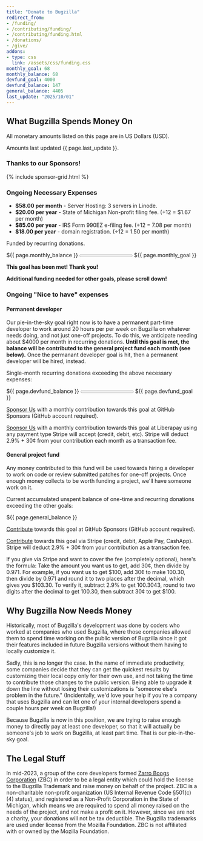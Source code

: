 ```yaml
---
title: "Donate to Bugzilla"
redirect_from:
- /funding/
- /contributing/funding/
- /contributing/funding.html
- /donations/
- /give/
addons:
- type: css
  link: /assets/css/funding.css
monthly_goal: 68
monthly_balance: 68
devfund_goal: 4000
devfund_balance: 147
general_balance: 4405
last_update: "2025/10/01"
---
```


<h2>What Bugzilla Spends Money On</h2>

<p>All monetary amounts listed on this page are in US Dollars (USD).</p>
<p>Amounts last updated {{ page.last_update }}.</p>

<h3>Thanks to our Sponsors!</h3>
{% include sponsor-grid.html %}

<h3>Ongoing Necessary Expenses</h3>

<ul>
<li><strong>$58.00 per month</strong> - Server Hosting: 3 servers in Linode.</li>
<li><strong>$20.00 per year</strong> - State of Michigan Non-profit filing fee. (÷12 = $1.67 per month)</li>
<li><strong>$85.00 per year</strong> - IRS Form 990EZ e-filing fee. (÷12 = 7.08 per month)</li>
<li><strong>$18.00 per year</strong> - domain registration. (÷12 = 1.50 per month)</li>
</ul>

<p>Funded by recurring donations.</p>

<div class="fundprogress">
<span class="fundprogressbar_current">${{ page.monthly_balance }}</span>
<progress class="fundprogressbar" max="{{ page.monthly_goal }}" value="{{ page.monthly_balance }}"></progress>
<span class="fundprogressbar_total">${{ page.monthly_goal }}</span>
</div>

<p><b>This goal has been met! Thank you!</b></p>
<p><b>Additional funding needed for other goals, please scroll down!</b></p>

<h3>Ongoing "Nice to have" expenses</h3>

<h4>Permanent developer</h4>

<p>Our pie-in-the-sky goal right now is to have a permanent part-time developer
to work around 20 hours per per week on Bugzilla on whatever needs doing, and
not just one-off projects. To do this, we anticipate needing about $4000 per
month in recurring donations. <b>Until this goal is met, the balance will be
contributed to the general project fund each month (see below).</b> Once the permanant
developer goal is hit, then a permanent developer will be hired, instead.</p>

<p>Single-month recurring donations exceeding the above necessary expenses:</p>

<div class="fundprogress">
<span class="fundprogressbar_current">${{ page.devfund_balance }}</span>
<progress class="fundprogressbar" max="{{ page.devfund_goal }}" value="{{ page.devfund_balance }}"></progress>
<span class="fundprogressbar_total">${{ page.devfund_goal }}</span>
</div>

<p>
<a href="https://github.com/sponsors/bugzilla" class="button primary">Sponsor Us</a> with a monthly contribution towards this goal at GitHub Sponsors (GitHub account required).
</p>

<p>
<a href="https://liberapay.com/bugzilla/" class="button primary">Sponsor Us</a> with a monthly contribution towards this goal at Liberapay using any payment type Stripe will accept (credit, debit, etc). Stripe will deduct 2.9% + 30¢ from your contribution each month as a transaction fee.
</p>

<h4>General project fund</h4>

<p>Any money contributed to this fund will be used towards hiring a developer
to work on code or review submitted patches for one-off projects. Once enough
money collects to be worth funding a project, we'll have someone work on it.</p>

<p>Current accumulated unspent balance of one-time and recurring donations
exceeding the other goals:</p>
<div class="fundprogress"><span class="fundprogressbar_current">${{ page.general_balance }}</span></div>

<p>
<a href="https://github.com/sponsors/bugzilla" class="button primary">Contribute</a> towards this goal at GitHub Sponsors (GitHub account required).
</p>
<p>
<a href="https://donate.stripe.com/eVadTl5xa53RcIEeUV" class="button primary">Contribute</a> towards this goal via Stripe (credit, debit, Apple Pay, CashApp). Stripe will deduct 2.9% + 30¢ from your contribution as a transaction fee.
</p>
<p>If you give via Stripe and want to cover the fee (completely optional), here's the formula: Take the amount you want us to get, add 30¢, then divide by 0.971.  For example, if you want us to get $100, add 30¢ to make 100.30, then divide by 0.971 and round it to two places after the decimal, which gives you $103.30. To verify it, subtract 2.9% to get 100.3043, round to two digits after the decimal to get 100.30, then subtract 30¢ to get $100.</p>

<h2>Why Bugzilla Now Needs Money</h2>

<p>Historically, most of Bugzilla's development was done by coders who worked
at companies who used Bugzilla, where those companies allowed them to spend
time working on the public version of Bugzilla since it got their features
included in future Bugzilla versions without them having to locally customize
it.</p>

<p>Sadly, this is no longer the case. In the name of immediate productivity,
some companies decide that they can get the quickest results by customizing
their local copy only for their own use, and not taking the time to contribute
those changes to the public version. Being able to upgrade it down the line
without losing their customizations is "someone else's problem in the future."
(Incidentally, we'd love your help if you're a company that uses Bugzilla and
can let one of your internal developers spend a couple hours per week on
Bugzilla!)</p>

<p>Because Bugzilla is now in this position, we are trying to raise enough
money to directly pay at least one developer, so that it will actually be
someone's job to work on Bugzilla, at least part time. That is our
pie-in-the-sky goal.</p>

<h2>The Legal Stuff</h2>

<p>In mid-2023, a group of the core developers formed <a
href="/about/zarroboogs.html">Zarro Boogs Corporation</a> (ZBC) in order to be
a legal entity which could hold the license to the Bugzilla Trademark and raise
money on behalf of the project. ZBC is a non-charitable non-profit organization
(US Internal Revenue Code §501(c)(4) status), and registered as a
Non-Profit Corporation in the State of Michigan, which means we are required to
spend all money raised on the needs of the project, and not make a profit on
it. However, since we are not a charity, your donations will not be tax
deductible. The Bugzilla trademarks are used under license from the Mozilla
Foundation. ZBC is not affiliated with or owned by the Mozilla Foundation.</p>

